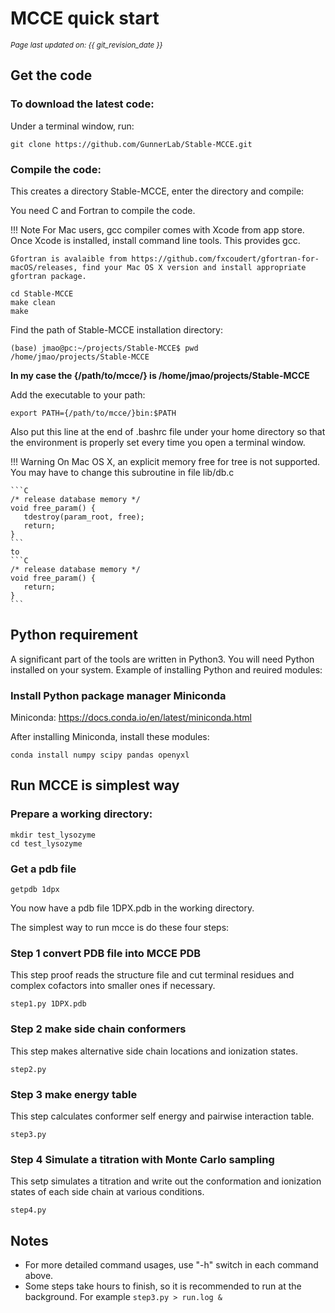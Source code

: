 # MCCE quick start
<small><i>Page last updated on: {{ git_revision_date }}</i></small>

## Get the code

### To download the latest code:
Under a terminal window, run:

    git clone https://github.com/GunnerLab/Stable-MCCE.git

### Compile the code:
This creates a directory Stable-MCCE, enter the directory and compile:

You need C and Fortran to compile the code.

!!! Note
    For Mac users, gcc compiler comes with Xcode from app store. Once Xcode is installed, install command line tools. This provides gcc.

    Gfortran is avalaible from https://github.com/fxcoudert/gfortran-for-macOS/releases, find your Mac OS X version and install appropriate gfortran package.


```
cd Stable-MCCE
make clean
make
```

Find the path of Stable-MCCE installation directory:
```
(base) jmao@pc:~/projects/Stable-MCCE$ pwd
/home/jmao/projects/Stable-MCCE
```

**In my case the {/path/to/mcce/} is /home/jmao/projects/Stable-MCCE**

Add the executable to your path:
```
export PATH={/path/to/mcce/}bin:$PATH
```

Also put this line at the end of .bashrc file under your home directory so that the environment is properly set every time you open a terminal window.

!!! Warning
    On Mac OS X, an explicit memory free for tree is not supported. You may have to change this subroutine in file lib/db.c

    ```C
    /* release database memory */
    void free_param() {
       tdestroy(param_root, free);
       return;
    }
    ```
    to
    ```C
    /* release database memory */
    void free_param() {
       return;
    }
    ```

## Python requirement
A significant part of the tools are written in Python3. You will need Python installed on your system. Example of installing Python and reuired modules:

### Install Python package manager Miniconda
Miniconda: https://docs.conda.io/en/latest/miniconda.html

After installing Miniconda, install these modules:
```
conda install numpy scipy pandas openyxl
```

## Run MCCE is simplest way

### Prepare a working directory:
```
mkdir test_lysozyme
cd test_lysozyme
```

### Get a pdb file
```
getpdb 1dpx
```

You now have a pdb file 1DPX.pdb in the working directory.

The simplest way to run mcce is do these four steps:

### Step 1 convert PDB file into MCCE PDB
This step proof reads the structure file and cut terminal residues and complex cofactors into smaller ones if necessary.
```
step1.py 1DPX.pdb
```

### Step 2 make side chain conformers
This step makes alternative side chain locations and ionization states.
```
step2.py
```

### Step 3 make energy table
This step calculates conformer self energy and pairwise interaction table.
```
step3.py
```

### Step 4 Simulate a titration with Monte Carlo sampling
This setp simulates a titration and write out the conformation and ionization states of each side chain at various conditions.
```
step4.py
```

## Notes

* For more detailed command usages, use "-h" switch in each command above.
* Some steps take hours to finish, so it is recommended to run at the background. For example ```step3.py > run.log &```